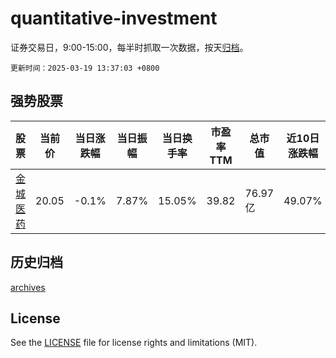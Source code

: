 # quantitative-investment

证券交易日，9:00-15:00，每半时抓取一次数据，按天[归档](archives)。

`更新时间：2025-03-19 13:37:03 +0800`

## 强势股票

|股票|当前价|当日涨跌幅|当日振幅|当日换手率|市盈率TTM|总市值|近10日涨跌幅|
|----|----|----|----|----|----|----|----|
|[金城医药](https://xueqiu.com/S/SZ300233)|20.05|-0.1%|7.87%|15.05%|39.82|76.97亿|49.07%|

## 历史归档

[archives](archives)

## License

See the [LICENSE](LICENSE) file for license rights and limitations (MIT).